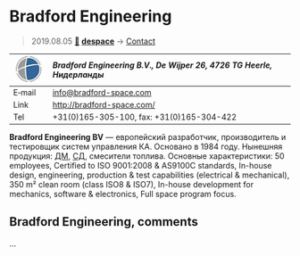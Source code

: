 # Bradford Engineering
> 2019.08.05 **[🚀](../index/index.md) [despace](index.md)** → [Contact](contact.md)

|[![](f/contact/b/bradford_logo1_thumb.jpg)](f/contact/b/bradford_logo1.png)|*Bradford Engineering B.V., De Wijper 26, 4726 TG Heerle, Нидерланды*|
|:--|:--|
|E‑mail| <info@bradford-space.com> |
|Link| <http://bradford-space.com/> |
|Tel| +31(0)165-305-100, fax: +31(0)165-304-422 |

**Bradford Engineering BV** — европейский разработчик, производитель и тестировщик систем управления КА. Основано в 1984 году. Нынешняя продукция: [ДМ](rw.md), [СД](sensor.md), смесители топлива. Основные характеристики: 50 employees, Certified to ISO 9001:2008 & AS9100C standards, In-house design, engineering, production & test capabilities (electrical & mechanical), 350 m² clean room (class ISO8 & ISO7), In-house development for mechanics, software & electronics, Full space program focus.


<p style="page-break-after:always"> </p>

## Bradford Engineering, comments

…
